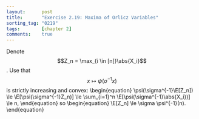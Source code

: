 ```yaml
---
layout:      post
title:       "Exercise 2.19: Maxima of Orlicz Variables"
sorting_tag: "0219"
tags:        [chapter 2]
comments:    true
---
```


Denote $$Z_n = \max_{i \in [n]}\abs{X_i}$$.
Use that $$x \mapsto \psi(\sigma^{-1} x)$$ is strictly increasing and convex:
\begin{equation}
    \psi(\sigma^{-1}\E[Z_n])
    \le \E[\psi(\sigma^{-1}Z_n)]
    \le \sum_{i=1}^n \E[\psi(\sigma^{-1}\abs{X_i})]
    \le n,
\end{equation}
so
\begin{equation}
    \E[Z_n] \le \sigma \psi^{-1}(n).
\end{equation}